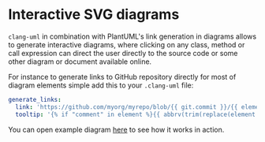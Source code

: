 # Interactive SVG diagrams

<!-- toc -->



<!-- tocstop -->

`clang-uml` in combination with PlantUML's link generation in diagrams allows to generate interactive diagrams,
where clicking on any class, method or call expression can direct the user directly to the source code or some other
diagram or document available online.

For instance to generate links to GitHub repository directly for most of diagram elements simple add this to your
`.clang-uml` file:
```yaml
generate_links:
  link: 'https://github.com/myorg/myrepo/blob/{{ git.commit }}/{{ element.source.path }}#L{{ element.source.line }}'
  tooltip: '{% if "comment" in element %}{{ abbrv(trim(replace(element.comment, "\n+", " ")), 256) }}{% else %}{{ element.name }}{% endif %}'
```

You can open example diagram [here](https://raw.githubusercontent.com/bkryza/clang-uml/master/docs/test_cases/t00014_class.svg) to see how it works in action.